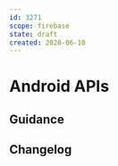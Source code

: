```yaml
---
id: 3271
scope: firebase
state: draft
created: 2020-06-10
---
```


# Android APIs

## Guidance

## Changelog
